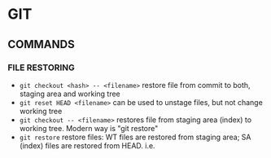 # GIT

## COMMANDS

### FILE RESTORING
* `git checkout <hash> -- <filename>`       restore file from commit to both, staging area and working tree
* `git reset HEAD <filename>`       can be used to unstage files, but not change working tree
* `git checkout -- <filename>`      restores file from staging area (index) to working tree. Modern way is "git restore"
* `git restore`     restore files: WT files are restored from staging area; SA (index) files are restored from HEAD. i.e.
